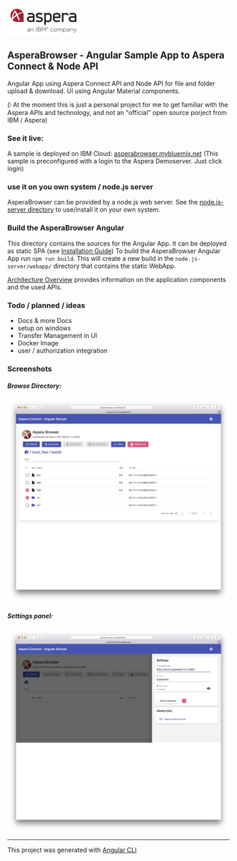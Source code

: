 ![](doc/img/aspera.png)
## AsperaBrowser -  Angular Sample App to Aspera Connect & Node API  

Angular App using Aspera Connect API and Node API for file and folder upload & download.
UI using Angular Material components.

(:grey_exclamation: At the moment this is just a personal project for me to get familiar with the Aspera APIs and technology, and not an "official" open source porject from IBM / Aspera)

### See it live:
A sample is deployed on IBM Cloud:
[asperabrowser.mybluemix.net](https://asperabrowser.mybluemix.net)
(This sample is preconfigured with a login to the Aspera Demoserver. Just click login)

### use it on you own system / node.js server
AsperaBrowser can be provided by a node.js web server. See the [node.js-server directory](node.js-server) to use/install it on your own system.

### Build the AsperaBrowser Angular
This directory contains the sources for the Angular App. It can be deployed as static SPA (see [Installation Guide](doc/Installation_Guide.md))
To build the AsperaBrowser Angular App run `npm run build`.  This will create a new build in the `node.js-server/webapp/` directory that contains the static WebApp.   

[Architecture Overview](doc/Architecture.md) provides information on the application components and the used APIs. 

### Todo / planned / ideas 
- Docs & more Docs
- setup on windows  
- Transfer Management in UI
- Docker Image
- user / authorization integration  

### Screenshots 

##### Browse Directory:
![](doc/img/browse.jpg)

##### Settings panel:
![](doc/img/settings.jpg)


---

This project was generated with [Angular CLI](https://github.com/angular/angular-cli) 
